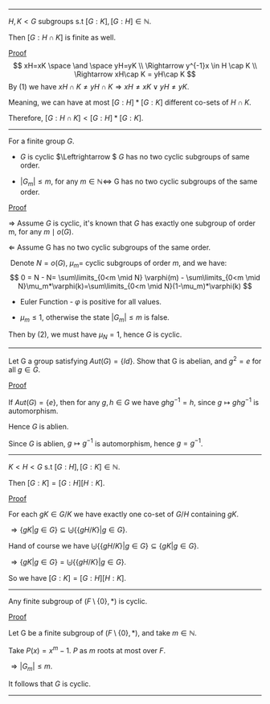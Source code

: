 

-----

$H,K < G$ subgroups s.t $[G:K],[G:H] \in \mathbb{N}$. 

Then $[G:H\cap K]$ is finite as well.

<u>Proof</u>
$$
xH=xK \space \and \space yH=yK
\\ \Rightarrow  y^{-1}x \in H \cap K
\\ \Rightarrow xH\cap K = yH\cap K
$$
By $(1)$ we have $xH\cap K \ne yH\cap K \Rightarrow xH \ne xK \vee yH \ne yK$.

Meaning, we can have at most $[G:H]*[G:K]$ different co-sets of $H \cap K$.

Therefore, $[G:H\cap K] <[G:H]*[G:K]$.



------



For a finite group $G$.

- $G$ is cyclic $\Leftrightarrow $ $G$ has no two cyclic subgroups of same order.

- $|G_m| \le m$, for any $m \in \mathbb{N} \Leftrightarrow$ G has no two cyclic subgroups of the same order.

  

<u>Proof</u>

$\Rightarrow$ Assume $G$ is cyclic, it's known that $G$ has exactly one subgroup of order m, for any $m \mid o(G)$.

$\Leftarrow$ Assume G has no two cyclic subgroups of the same order.

​	Denote $N=o(G)$, $\mu_m =$ cyclic subgroups of order $m$, and we have:
$$
0 = N - N= \sum\limits_{0<m \mid N} \varphi(m) - \sum\limits_{0<m \mid N}\mu_m*\varphi(k)=\sum\limits_{0<m \mid N}(1-\mu_m)*\varphi(k)
$$

- Euler Function - $\varphi$ is positive for all values.

- $\mu_m \le 1$, otherwise the state $|G_m|\le m$ is false.

Then by (2), we must have $\mu_N=1$, hence $G$ is cyclic.



------



Let G a group satisfying $Aut(G) = \{Id\}$. Show that G is abelian, and $g^2 = e$ for all $g \in G$.

<u>Proof</u>

If $Aut(G) = \{e\}$, then for any $g,h \in G$ we have $ghg^{-1}=h$, since $g \mapsto ghg^{-1}$ is automorphism.

Hence $G$ is ablien.

Since $G$ is ablien, $g \mapsto g^{-1}$ is automorphism, hence $g = g^{-1}$.



----



$K < H < G$ s.t $[G:H],[G:K] \in \mathbb{N}$.

Then $[G:K]=[G:H][H:K]$.

<u>Proof</u>

For each $gK \in G/K$ we have exactly one co-set of $G/H$ containing $gK$.

$\Rightarrow \{gK | g\in G\} \subseteq \biguplus\{\{gH/K\}|g\in G\}$.

Hand of course we have $\biguplus\{\{gH/K\}|g\in G\} \subseteq \{gK | g\in G\}$.

$\Rightarrow \{gK | g\in G\} = \biguplus\{\{gH/K\}|g\in G\}$.

So we have $[G:K] = [G:H][H:K]$.

------



Any finite subgroup of $(F\setminus\{0\}, *)$ is cyclic.

<u>Proof</u>

Let G be a finite subgroup of $(F\setminus\{0\}, *)$, and take $m\in \mathbb{N}$.

Take $P(x) = x^m - 1$. $P$ as $m$ roots at most over $F$.

$\Rightarrow |G_m| \le m$.

It follows that $G$ is cyclic.



-------



